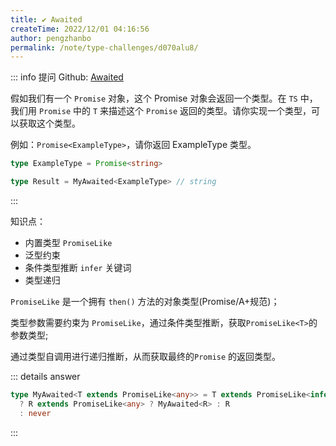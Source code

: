 ```yaml
---
title: ✔️ Awaited
createTime: 2022/12/01 04:16:56
author: pengzhanbo
permalink: /note/type-challenges/d070alu8/
---
```


::: info 提问
Github: [Awaited](https://github.com/type-challenges/type-challenges/blob/main/questions/00189-easy-awaited/)

假如我们有一个 `Promise` 对象，这个 Promise 对象会返回一个类型。在 `TS` 中，我们用 `Promise` 中的 `T` 来描述这个 `Promise` 返回的类型。请你实现一个类型，可以获取这个类型。

例如：`Promise<ExampleType>`，请你返回 ExampleType 类型。

``` ts
type ExampleType = Promise<string>

type Result = MyAwaited<ExampleType> // string
```
:::

知识点：
- 内置类型 `PromiseLike`
- 泛型约束
- 条件类型推断 `infer` 关键词
- 类型递归

`PromiseLike` 是一个拥有 `then()` 方法的对象类型(Promise/A+规范)；

类型参数需要约束为 `PromiseLike`，通过条件类型推断，获取`PromiseLike<T>`的参数类型;

通过类型自调用进行递归推断，从而获取最终的`Promise` 的返回类型。


::: details answer
```ts
type MyAwaited<T extends PromiseLike<any>> = T extends PromiseLike<infer R>
  ? R extends PromiseLike<any> ? MyAwaited<R> : R
  : never
```
:::
